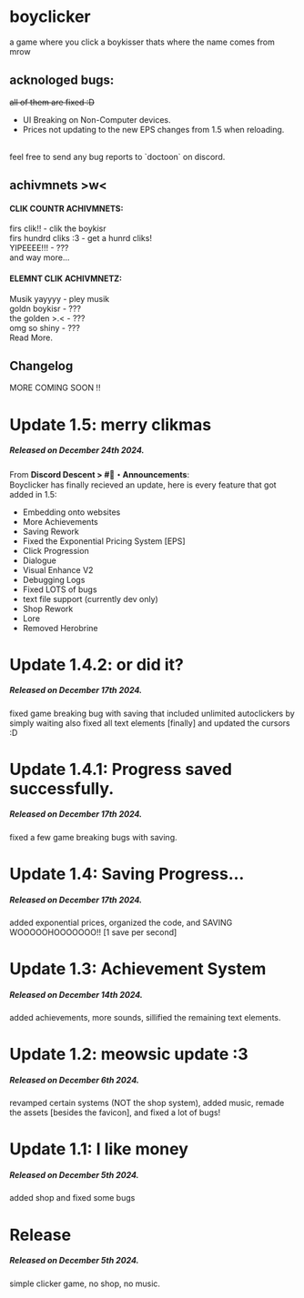 # boyclicker
a game where you click a boykisser
thats where the name comes from
mrow

## acknologed bugs:
~~all of them are fixed :D<br>~~
- UI Breaking on Non-Computer devices.
- Prices not updating to the new EPS changes from 1.5 when reloading.
<br>
feel free to send any bug reports to `doctoon` on discord.

## achivmnets >w<
#### CLIK COUNTR ACHIVMNETS:
firs clik!! - clik the boykisr<br>
firs hundrd cliks :3 - get a hunrd cliks!<br>
YIPEEEE!!! - ???<br>
and way more...
#### ELEMNT CLIK ACHIVMNETZ:
Musik yayyyy - pley musik<br>
goldn boykisr - ???<br>
the golden >.< - ???<br>
omg so shiny - ???<br>
Read More.
<br>
## Changelog
MORE COMING SOON !!
# Update 1.5: merry clikmas
##### Released on December 24th 2024.
From **Discord Descent > #📢・Announcements**:<br>
Boyclicker has finally recieved an update, here is every feature that got added in 1.5:
- Embedding onto websites
- More Achievements
- Saving Rework
- Fixed the Exponential Pricing System [EPS]
- Click Progression
- Dialogue
- Visual Enhance V2
- Debugging Logs
- Fixed LOTS of bugs
- text file support (currently dev only)
- Shop Rework
- Lore
- Removed Herobrine
# Update 1.4.2: or did it?
##### Released on December 17th 2024.
fixed game breaking bug with saving that included unlimited autoclickers by simply waiting
also fixed all text elements [finally] and updated the cursors :D
# Update 1.4.1: Progress saved successfully.
##### Released on December 17th 2024.
fixed a few game breaking bugs with saving.
# Update 1.4: Saving Progress...
##### Released on December 17th 2024.
added exponential prices, organized the code, and SAVING WOOOOOHOOOOOOO!!
[1 save per second]
# Update 1.3: Achievement System
##### Released on December 14th 2024.
added achievements, more sounds, sillified the remaining text elements.
# Update 1.2: meowsic update :3
##### Released on December 6th 2024.
revamped certain systems (NOT the shop system), added music, remade the assets [besides the favicon], and fixed a lot of bugs!
# Update 1.1: I like money
##### Released on December 5th 2024.
added shop and fixed some bugs
# Release
##### Released on December 5th 2024.
simple clicker game, no shop, no music.
